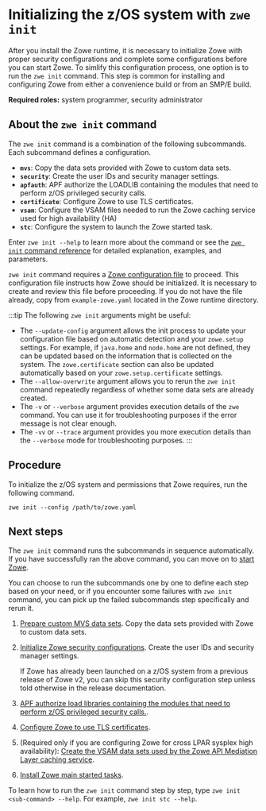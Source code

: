 # Initializing the z/OS system with `zwe init`

After you install the Zowe runtime, it is necessary to initialize Zowe with proper security configurations and complete some configurations before you can start Zowe. To simlify this configuration process, one option is to run the `zwe init` command. This step is common for installing and configuring Zowe from either a convenience build or from an SMP/E build.

**Required roles:** system programmer, security administrator

## About the `zwe init` command

The `zwe init` command is a combination of the following subcommands. Each subcommand defines a configuration. 

- **`mvs`**: Copy the data sets provided with Zowe to custom data sets.
- **`security`**: Create the user IDs and security manager settings.
- **`apfauth`**: APF authorize the LOADLIB containing the modules that need to perform z/OS privileged security calls. 
- **`certificate`**: Configure Zowe to use TLS certificates.
- **`vsam`**: Configure the VSAM files needed to run the Zowe caching service used for high availability (HA)
- **`stc`**: Configure the system to launch the Zowe started task.

Enter `zwe init --help` to learn more about the command or see the [`zwe init` command reference](../appendix/zwe_server_command_reference/zwe/init/zwe-init) for detailed explanation, examples, and parameters. 

`zwe init` command requires a [Zowe configuration file](installandconfig#zowe-configuration-file) to proceed. This configuration file instructs how Zowe should be initialized. It is necessary to create and review this file before proceeding. If you do not have the file already, copy from `example-zowe.yaml` located in the Zowe runtime directory.

:::tip
The following `zwe init` arguments might be useful:

- The `--update-config` argument allows the init process to update your configuration file based on automatic detection and your `zowe.setup` settings. For example, if `java.home` and `node.home` are not defined, they can be updated based on the information that is collected on the system. The `zowe.certificate` section can also be updated automatically based on your `zowe.setup.certificate` settings.
- The `--allow-overwrite` argument allows you to rerun the `zwe init` command repeatedly regardless of whether some data sets are already created.
- The `-v` or `--verbose` argument provides execution details of the `zwe` command. You can use it for troubleshooting purposes if the error message is not clear enough.
- The `-vv` or `--trace` argument provides you more execution details than the `--verbose` mode for troubleshooting purposes.
:::

## Procedure

To initialize the z/OS system and permissions that Zowe requires, run the following command. 

```
zwe init --config /path/to/zowe.yaml
```

## Next steps

The `zwe init` command runs the subcommands in sequence automatically. If you have successfully ran the above command, you can move on to [start Zowe](./start-zowe-zos.md).

You can choose to run the subcommands one by one to define each step based on your need, or if you encounter some failures with `zwe init` command, you can pick up the failed subcommands step specifically and rerun it.

1. [Prepare custom MVS data sets](initialize-mvs-datasets.md). Copy the data sets provided with Zowe to custom data sets.
2. [Initialize Zowe security configurations](initialize-security-configuration.md). Create the user IDs and security manager settings.

   If Zowe has already been launched on a z/OS system from a previous release of Zowe v2, you can skip this security configuration step unless told otherwise in the release documentation.

3. [APF authorize load libraries containing the modules that need to perform z/OS privileged security calls.](apf-authorize-load-library.md).
4. [Configure Zowe to use TLS certificates](generate-certificates.md).
5. (Required only if you are configuring Zowe for cross LPAR sysplex high availability): [Create the VSAM data sets used by the Zowe API Mediation Layer caching service](initialize-vsam-dataset.md). 
6. [Install Zowe main started tasks](install-stc-members.md).

To learn how to run the `zwe init` command step by step, type `zwe init <sub-command> --help`. For example, `zwe init stc --help`.

